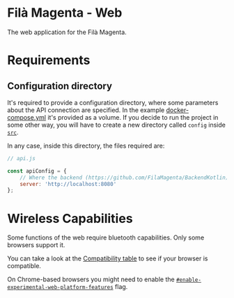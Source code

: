 # Filà Magenta - Web
The web application for the Filà Magenta.

# Requirements
## Configuration directory
It's required to provide a configuration directory, where some parameters about the API connection are specified. In the
example [docker-compose.yml](./docker-compose.yml) it's provided as a volume. If you decide to run the project in some
other way, you will have to create a new directory called `config` inside [`src`](./src).

In any case, inside this directory, the files required are:
```javascript
// api.js

const apiConfig = {
    // Where the backend (https://github.com/FilaMagenta/BackendKotlin) is running at
    server: 'http://localhost:8080'
};
```

# Wireless Capabilities
Some functions of the web require bluetooth capabilities. Only some browsers support it.

You can take a look at the [Compatibility table](https://developer.mozilla.org/en-US/docs/Web/API/Bluetooth#browser_compatibility) to see if your browser is compatible.

On Chrome-based browsers you might need to enable the [`#enable-experimental-web-platform-features`](chrome://flags/#enable-experimental-web-platform-features) flag.
